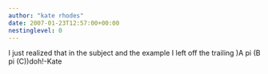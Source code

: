 ```yaml
---
author: "kate rhodes"
date: 2007-01-23T12:57:00+00:00
nestinglevel: 0
---
```

I just realized that in the subject and the example I left off the trailing )A pi (B pi (C))doh!-Kate